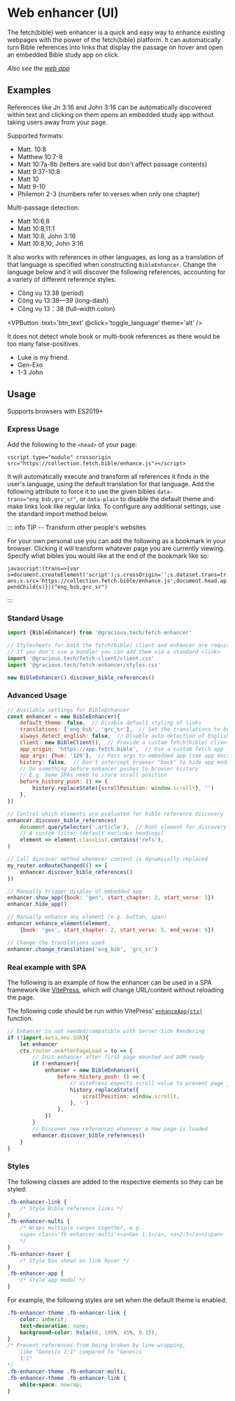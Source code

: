 
<script lang='ts' setup>

import {ref, onMounted} from 'vue'


function get_btn_text(){
    return self.fetch_enhancer?._translations[0] === 'vie_bib' ? "Change to English" : "Change to Vietnamese"
}

// Avoid executing for SSR
const btn_text = ref('')
onMounted(() => {
    btn_text.value = get_btn_text()
})

const toggle_language = () => {
    const new_trans = self.fetch_enhancer._translations[0] === 'vie_bib' ? ['eng_bsb', 'grc_sr'] : ['vie_bib']
    self.fetch_enhancer.change_translation(...new_trans)
    self.fetch_enhancer.discover_bible_references(document.querySelector('.vp-doc'))
    btn_text.value = get_btn_text()
}

</script>


# Web enhancer (UI)

The fetch(bible) web enhancer is a quick and easy way to enhance existing webpages with the power of the fetch(bible) platform. It can automatically turn Bible references into links that display the passage on hover and open an embedded Bible study app on click.

_Also see the [web app](/access/app/)_


## Examples

References like Jn 3:16 and John 3:16 can be automatically discovered within text and clicking on them opens an embedded study app without taking users away from your page.

Supported formats:

 * Matt. 10:8
 * Matthew 10:7-8
 * Matt 10:7a-8b (letters are valid but don't affect passage contents)
 * Matt 9:37-10:8
 * Matt 10
 * Matt 9-10
 * Philemon 2-3  (numbers refer to verses when only one chapter)

Multi-passage detection:

 * Matt 10:6,8
 * Matt 10:8,11:1
 * Matt 10:8, John 3:16
 * Matt 10:8,10; John 3:16

It also works with references in other languages, as long as a translation of that language is specified when constructing `BibleEnhancer`. Change the language below and it will discover the following references, accounting for a variety of different reference styles.

 * Công vụ 13.38    (period)
 * Công vụ 13:38&mdash;39 (long-dash)
 * Công vụ 13：38   (full-width colon)

<VPButton :text='btn_text' @click='toggle_language' theme='alt' />

It does not detect whole book or multi-book references as there would be too many false-positives.

 * Luke is my friend.
 * Gen-Exo
 * 1-3 John


## Usage

Supports browsers with ES2019+


### Express Usage

Add the following to the `<head>` of your page:

`<script type="module" crossorigin src="https://collection.fetch.bible/enhance.js"></script>`

It will automatically execute and transform all references it finds in the user's language, using the default translation for that language. Add the following attribute to force it to use the given bibles `data-trans="eng_bsb,grc_sr"`, or `data-plain` to disable the default theme and make links look like regular links. To configure any additional settings, use the standard import method below.

::: info TIP -- Transform other people's websites

For your own personal use you can add the following as a bookmark in your browser. Clicking it will transform whatever page you are currently viewing. Specify what bibles you would like at the end of the bookmark like so:

`javascript:(trans=>{var s=document.createElement('script');s.crossOrigin='';s.dataset.trans=trans;s.src='https://collection.fetch.bible/enhance.js';document.head.appendChild(s)})("eng_bsb,grc_sr")`

:::


### Standard Usage

```js
import {BibleEnhancer} from '@gracious.tech/fetch-enhancer'

// Stylesheets for both the fetch(bible) client and enhancer are required
// If you don't use a bundler you can add them via a standard <link>
import '@gracious.tech/fetch-client/client.css'
import '@gracious.tech/fetch-enhancer/styles.css'

new BibleEnhancer().discover_bible_references()

```

### Advanced Usage

```js
// Available settings for BibleEnhancer
const enhancer = new BibleEnhancer({
    default_theme: false,  // Disable default styling of links
    translations: ['eng_bsb', 'grc_sr'],  // Set the translations to be used
    always_detect_english: false,  // Disable auto-detection of English refs
    client: new BibleClient(),  // Provide a custom fetch(bible) client
    app_origin: 'https://app.fetch.bible',  // Use a custom fetch app
    app_args: {hue: '120'},  // Pass args to embedded app (see app docs)
    history: false,  // Don't intercept browser "back" to hide app modal
    // Do something before enhancer pushes to browser history
    // E.g. Some SPAs need to store scroll position
    before_history_push: () => {
        history.replaceState({scrollPosition: window.scrollY}, '')
    },
})

// Control which elements are evaluated for bible reference discovery
enhancer.discover_bible_references(
    document.querySelector('.article'),  // Root element for discovery
    // A custom filter (default excludes headings)
    element => element.classList.contains('refs'),
)

// Call discover method whenever content is dynamically replaced
my_router.onRouteChanged(() => {
    enhancer.discover_bible_references()
})

// Manually trigger display of embedded app
enhancer.show_app({book: 'gen', start_chapter: 2, start_verse: 5})
enhancer.hide_app()

// Manually enhance any element (e.g. button, span)
enhancer.enhance_element(element,
    {book: 'gen', start_chapter: 2, start_verse: 5, end_verse: 6})

// Change the translations used
enhancer.change_translation('eng_bsb', 'grc_sr')

```

### Real example with SPA

The following is an example of how the enhancer can be used in a SPA framework like [VitePress](https://vitepress.dev/), which will change URL/content without reloading the page.

The following code should be run within VitePress' [`enhanceApp(ctx)`](https://vitepress.dev/guide/custom-theme) function.

```js
// Enhancer is not needed/compatible with Server-Side Rendering
if (!import.meta.env.SSR){
    let enhancer
    ctx.router.onAfterPageLoad = to => {
        // Init enhancer after first page mounted and DOM ready
        if (!enhancer){
            enhancer = new BibleEnhancer({
                before_history_push: () => {
                    // VitePress expects scroll value to prevent page jump
                    history.replaceState({
                        scrollPosition: window.scrollY,
                    }, '')
                },
            })
        }
        // Discover new references whenever a new page is loaded
        enhancer.discover_bible_references()
    }
}
```


### Styles

The following classes are added to the respective elements so they can be styled:

```css
.fb-enhancer-link {
    /* Style Bible reference links */
}
.fb-enhancer-multi {
    /* Wraps multiple ranges together, e.g.
    <span class='fb-enhancer-multi'><a>Gen 1:1</a>, <a>2:5</a></span>
    */
}
.fb-enhancer-hover {
    /* Style box shown on link hover */
}
.fb-enhancer-app {
    /* Style app modal */
}

```

For example, the following styles are set when the default theme is enabled:

```css
.fb-enhancer-theme .fb-enhancer-link {
    color: inherit;
    text-decoration: none;
    background-color: hsla(60, 100%, 45%, 0.15);
}
/* Prevent references from being broken by line-wrapping,
    like "Genesis 1:1" compared to "Genesis
    1:1"
*/
.fb-enhancer-theme .fb-enhancer-multi,
.fb-enhancer-theme .fb-enhancer-link {
    white-space: nowrap;
}
```
